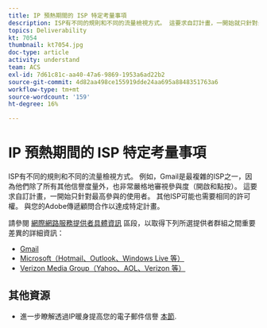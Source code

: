 ```yaml
---
title: IP 預熱期間的 ISP 特定考量事項
description: ISP有不同的規則和不同的流量檢視方式。 這要求自訂計畫，一開始就只針對最高參與的使用者。
topics: Deliverability
kt: 7054
thumbnail: kt7054.jpg
doc-type: article
activity: understand
team: ACS
exl-id: 7d61c81c-aa40-47a6-9869-1953a6ad22b2
source-git-commit: 4d82aa498ce155919dde24aa695a8848351763a6
workflow-type: tm+mt
source-wordcount: '159'
ht-degree: 16%

---
```


# IP 預熱期間的 ISP 特定考量事項

ISP有不同的規則和不同的流量檢視方式。 例如，Gmail是最複雜的ISP之一，因為他們除了所有其他信譽度量外，也非常嚴格地審視參與度（開啟和點按）。 這要求自訂計畫，一開始只針對最高參與的使用者。 其他ISP可能也需要相同的許可權。 與您的Adobe傳遞顧問合作以達成特定計畫。

請參閱 [網際網路服務提供者具體資訊](/help/internet-service-provider-specifics/overview.md) 區段，以取得下列所選提供者群組之間重要差異的詳細資訊：

* [Gmail](/help/internet-service-provider-specifics/gmail.md)
* [Microsoft（Hotmail、Outlook、Windows Live 等）](/help/internet-service-provider-specifics/microsoft.md)
* [Verizon Media Group（Yahoo、AOL、Verizon 等）](/help/internet-service-provider-specifics/verizon-media-group.md)

## 其他資源

* 進一步瞭解透過IP暖身提高您的電子郵件信譽 [本節](/help/additional-resources/increase-reputation-with-ip-warming.md).
